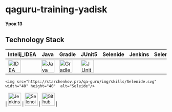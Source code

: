 # qaguru-training-yadisk

**Урок 13**

## Technology Stack
| Intelij_IDEA  | Java | Gradle  | JUnit5 | Selenide  | Jenkins | Selenoid  | Github |
| ------------- | ------------- | ------------- | ------------- | ------------- | ------------- | ------------- | ------------- |
| <img src="https://starchenkov.pro/qa-guru/img/skills/Intelij_IDEA.svg" width="40" height="40"  alt="IDEA"/>  | <img src="https://starchenkov.pro/qa-guru/img/skills/Java.svg" width="40" height="40"  alt="Java"/>  | <img src="https://starchenkov.pro/qa-guru/img/skills/Gradle.svg" width="40" height="40"  alt="Gradle"/>  |   <img src="https://starchenkov.pro/qa-guru/img/skills/JUnit5.svg" width="40" height="40"  alt="JUnit 5"/>  |
    <img src="https://starchenkov.pro/qa-guru/img/skills/Selenide.svg" width="40" height="40"  alt="Seleide"/>
</a>  | <img src="https://starchenkov.pro/qa-guru/img/skills/Jenkins.svg" width="40" height="40"  alt="Jenkins"/>  | <img src="https://starchenkov.pro/qa-guru/img/skills/Selenoid.svg" width="40" height="40"  alt="Selenoid"/>  | <img src="https://starchenkov.pro/qa-guru/img/skills/Github.svg" width="40" height="40"  alt="Github"/>  |

